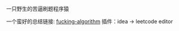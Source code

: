 一只野生的苦逼刷题程序猿

一个蛮好的总结链接: [fucking-algorithm](https://github.com/labuladong/fucking-algorithm/tree/master/%E6%95%B0%E6%8D%AE%E7%BB%93%E6%9E%84%E7%B3%BB%E5%88%97)
插件：idea -> leetcode editor